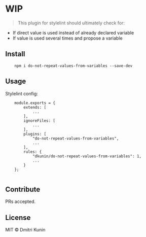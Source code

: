 # WIP

> This plugin for stylelint should ultimately check for:

- If direct value is used instead of already declared variable
- If value is used several times and propose a variable

## Install

```
    npm i do-not-repeat-values-from-variables --save-dev
```

## Usage

Stylelint config:

```
    module.exports = {
        extends: [
            ...
        ],
        ignoreFiles: [
            ...
        ],
        plugins: [
            "do-not-repeat-values-from-variables",
            ...
        ],
        rules: {
            "dkunin/do-not-repeat-values-from-variables": 1,
            ...
        }
    };


```

## Contribute

PRs accepted.

## License

MIT © Dmitri Kunin
